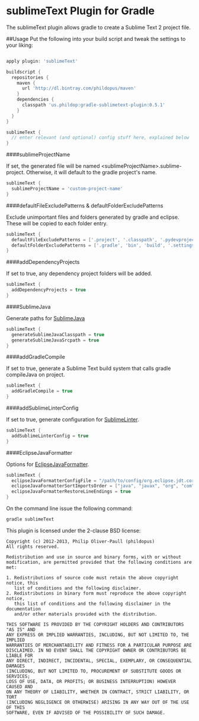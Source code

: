 # sublimeText Plugin for Gradle
The sublimeText plugin allows gradle to create a Sublime Text 2 project file.

##Usage
Put the following into your build script and tweak the settings to your liking:

```groovy

apply plugin: 'sublimeText'

buildscript {
  repositories {
    maven {
      url 'http://dl.bintray.com/phildopus/maven'
    }
    dependencies {
      classpath 'us.phildop:gradle-sublimetext-plugin:0.5.1'
    }
  }
}

sublimeText {
  // enter relevant (and optional) config stuff here, explained below
}
```


####sublimeProjectName

If set, the generated file will be named &lt;sublimeProjectName&gt;.sublime-project.
Otherwise, it will default to the gradle project's name.

```groovy
sublimeText {
  sublimeProjectName = 'custom-project-name'
}
```


####defaultFileExcludePatterns &amp; defaultFolderExcludePatterns

Exclude unimportant files and folders generated by gradle and eclipse.
These will be copied to each folder entry.

```groovy
sublimeText {
  defaultFileExcludePatterns = ['.project', '.classpath', '.pydevproject']
  defaultFolderExcludePatterns = ['.gradle', 'bin', 'build', '.settings']
}
```


####addDependencyProjects

If set to true, any dependency project folders will be added.

```groovy
sublimeText {
  addDependencyProjects = true
}
```


####SublimeJava

Generate paths for [SublimeJava](https://github.com/quarnster/SublimeJava)

```groovy
sublimeText {
  generateSublimeJavaClasspath = true
  generateSublimeJavaSrcpath = true
}
```


####addGradleCompile

If set to true, generate a Sublime Text build system that calls gradle compileJava on project.

```groovy
sublimeText {
  addGradleCompile = true
}
```


####addSublimeLinterConfig

If set to true, generate configuration for [SublimeLinter](https://github.com/SublimeLinter/SublimeLinter).

```groovy
sublimeText {
  addSublimeLinterConfig = true
}
```


####EclipseJavaFormatter

Options for [EclipseJavaFormatter](https://github.com/phildopus/EclipseJavaFormatter).

```groovy
sublimeText {
  eclipseJavaFormatterConfigFile = "/path/to/config/org.eclipse.jdt.core.prefs"
  eclipseJavaFormatterSortImportsOrder = ["java", "javax", "org", "com"]
  eclipseJavaFormatterRestoreLineEndings = true
}
```


On the command line issue the following command:

```bash
gradle sublimeText
```


This plugin is licensed under the 2-clause BSD license:

```
Copyright (c) 2012-2013, Philip Oliver-Paull (phildopus)
All rights reserved.

Redistribution and use in source and binary forms, with or without
modification, are permitted provided that the following conditions are met:

1. Redistributions of source code must retain the above copyright notice, this
   list of conditions and the following disclaimer.
2. Redistributions in binary form must reproduce the above copyright notice,
   this list of conditions and the following disclaimer in the documentation
   and/or other materials provided with the distribution.

THIS SOFTWARE IS PROVIDED BY THE COPYRIGHT HOLDERS AND CONTRIBUTORS "AS IS" AND
ANY EXPRESS OR IMPLIED WARRANTIES, INCLUDING, BUT NOT LIMITED TO, THE IMPLIED
WARRANTIES OF MERCHANTABILITY AND FITNESS FOR A PARTICULAR PURPOSE ARE
DISCLAIMED. IN NO EVENT SHALL THE COPYRIGHT OWNER OR CONTRIBUTORS BE LIABLE FOR
ANY DIRECT, INDIRECT, INCIDENTAL, SPECIAL, EXEMPLARY, OR CONSEQUENTIAL DAMAGES
(INCLUDING, BUT NOT LIMITED TO, PROCUREMENT OF SUBSTITUTE GOODS OR SERVICES;
LOSS OF USE, DATA, OR PROFITS; OR BUSINESS INTERRUPTION) HOWEVER CAUSED AND
ON ANY THEORY OF LIABILITY, WHETHER IN CONTRACT, STRICT LIABILITY, OR TORT
(INCLUDING NEGLIGENCE OR OTHERWISE) ARISING IN ANY WAY OUT OF THE USE OF THIS
SOFTWARE, EVEN IF ADVISED OF THE POSSIBILITY OF SUCH DAMAGE.

```
